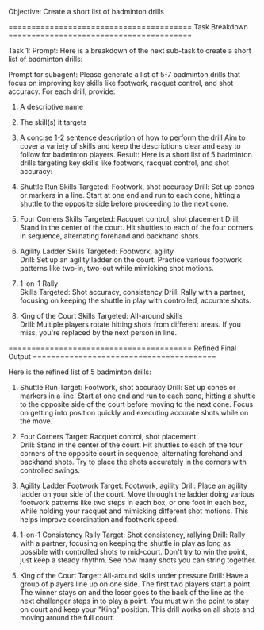 Objective: Create a short list of badminton drills

======================================== Task Breakdown ========================================

Task 1:
Prompt: Here is a breakdown of the next sub-task to create a short list of badminton drills:

Prompt for subagent: 
Please generate a list of 5-7 badminton drills that focus on improving key skills like footwork, racquet control, and shot accuracy. For each drill, provide:
1) A descriptive name 
2) The skill(s) it targets
3) A concise 1-2 sentence description of how to perform the drill
Aim to cover a variety of skills and keep the descriptions clear and easy to follow for badminton players.
Result: Here is a short list of 5 badminton drills targeting key skills like footwork, racquet control, and shot accuracy:

1) Shuttle Run
   Skills Targeted: Footwork, shot accuracy
   Drill: Set up cones or markers in a line. Start at one end and run to each cone, hitting a shuttle to the opposite side before proceeding to the next cone.

2) Four Corners 
   Skills Targeted: Racquet control, shot placement
   Drill: Stand in the center of the court. Hit shuttles to each of the four corners in sequence, alternating forehand and backhand shots.

3) Agility Ladder
   Skills Targeted: Footwork, agility  
   Drill: Set up an agility ladder on the court. Practice various footwork patterns like two-in, two-out while mimicking shot motions.

4) 1-on-1 Rally   
   Skills Targeted: Shot accuracy, consistency
   Drill: Rally with a partner, focusing on keeping the shuttle in play with controlled, accurate shots.

5) King of the Court
   Skills Targeted: All-around skills  
   Drill: Multiple players rotate hitting shots from different areas. If you miss, you're replaced by the next person in line.

======================================== Refined Final Output ========================================

Here is the refined list of 5 badminton drills:

1) Shuttle Run
Target: Footwork, shot accuracy
Drill: Set up cones or markers in a line. Start at one end and run to each cone, hitting a shuttle to the opposite side of the court before moving to the next cone. Focus on getting into position quickly and executing accurate shots while on the move.

2) Four Corners
Target: Racquet control, shot placement  
Drill: Stand in the center of the court. Hit shuttles to each of the four corners of the opposite court in sequence, alternating forehand and backhand shots. Try to place the shots accurately in the corners with controlled swings.

3) Agility Ladder Footwork
Target: Footwork, agility
Drill: Place an agility ladder on your side of the court. Move through the ladder doing various footwork patterns like two steps in each box, or one foot in each box, while holding your racquet and mimicking different shot motions. This helps improve coordination and footwork speed.

4) 1-on-1 Consistency Rally
Target: Shot consistency, rallying
Drill: Rally with a partner, focusing on keeping the shuttle in play as long as possible with controlled shots to mid-court. Don't try to win the point, just keep a steady rhythm. See how many shots you can string together. 

5) King of the Court
Target: All-around skills under pressure
Drill: Have a group of players line up on one side. The first two players start a point. The winner stays on and the loser goes to the back of the line as the next challenger steps in to play a point. You must win the point to stay on court and keep your "King" position. This drill works on all shots and moving around the full court.